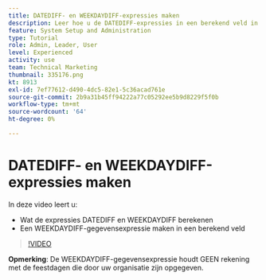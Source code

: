 ```yaml
---
title: DATEDIFF- en WEEKDAYDIFF-expressies maken
description: Leer hoe u de DATEDIFF-expressies in een berekend veld in Adobe kunt gebruiken en maken [!DNL Workfront].
feature: System Setup and Administration
type: Tutorial
role: Admin, Leader, User
level: Experienced
activity: use
team: Technical Marketing
thumbnail: 335176.png
kt: 8913
exl-id: 7ef77612-d490-4dc5-82e1-5c36acad761e
source-git-commit: 2b9a31b45ff94222a77c05292ee5b9d8229f5f0b
workflow-type: tm+mt
source-wordcount: '64'
ht-degree: 0%

---
```


# DATEDIFF- en WEEKDAYDIFF-expressies maken

In deze video leert u:

* Wat de expressies DATEDIFF en WEEKDAYDIFF berekenen
* Een WEEKDAYDIFF-gegevensexpressie maken in een berekend veld

>[!VIDEO](https://video.tv.adobe.com/v/335176/?quality=12)

**Opmerking**: De WEEKDAYDIFF-gegevensexpressie houdt GEEN rekening met de feestdagen die door uw organisatie zijn opgegeven.
